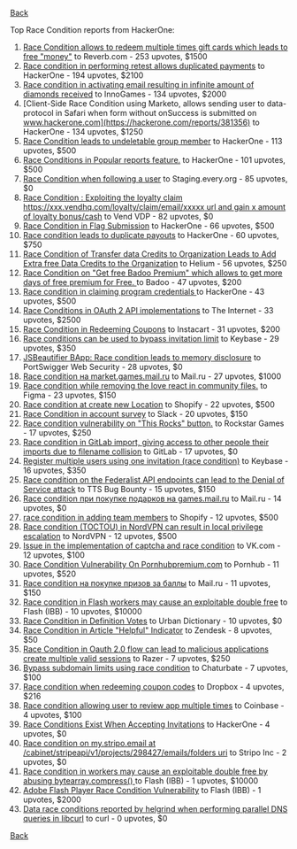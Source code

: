 [Back](../README.md)

Top Race Condition reports from HackerOne:

1. [Race Condition allows to redeem multiple times gift cards which leads to free "money"](https://hackerone.com/reports/759247) to Reverb.com - 253 upvotes, $1500
2. [Race condition in performing retest allows duplicated payments](https://hackerone.com/reports/429026) to HackerOne - 194 upvotes, $2100
3. [Race condition in activating email resulting in infinite amount of diamonds received](https://hackerone.com/reports/509629) to InnoGames - 134 upvotes, $2000
4. [Client-Side Race Condition using Marketo, allows sending user to data-protocol in Safari when form without onSuccess is submitted on www.hackerone.com](https://hackerone.com/reports/381356) to HackerOne - 134 upvotes, $1250
5. [Race Condition leads to undeletable group member](https://hackerone.com/reports/604534) to HackerOne - 113 upvotes, $500
6. [Race Conditions in Popular reports feature.](https://hackerone.com/reports/146845) to HackerOne - 101 upvotes, $500
7. [Race Condition when following a user](https://hackerone.com/reports/927384) to Staging.every.org - 85 upvotes, $0
8. [Race Condition : Exploiting the loyalty claim https://xxx.vendhq.com/loyalty/claim/email/xxxxx url and gain x amount of loyalty bonus/cash](https://hackerone.com/reports/331940) to Vend VDP - 82 upvotes, $0
9. [Race Condition in Flag Submission](https://hackerone.com/reports/454949) to HackerOne - 66 upvotes, $500
10. [Race condition leads to duplicate payouts](https://hackerone.com/reports/220445) to HackerOne - 60 upvotes, $750
11. [Race Condition of Transfer data Credits to Organization Leads to Add Extra free Data Credits to the Organization](https://hackerone.com/reports/974892) to Helium - 56 upvotes, $250
12. [Race Condition on "Get free Badoo Premium" which allows to get more days of free premium for Free. ](https://hackerone.com/reports/1037430) to Badoo - 47 upvotes, $200
13. [Race condition in claiming program credentials ](https://hackerone.com/reports/488985) to HackerOne - 43 upvotes, $500
14. [Race Conditions in OAuth 2 API implementations](https://hackerone.com/reports/55140) to The Internet - 33 upvotes, $2500
15. [Race Condition in Redeeming Coupons](https://hackerone.com/reports/157996) to Instacart - 31 upvotes, $200
16. [Race conditions can be used to bypass invitation limit](https://hackerone.com/reports/115007) to Keybase - 29 upvotes, $350
17. [JSBeautifier BApp: Race condition leads to memory disclosure](https://hackerone.com/reports/187134) to PortSwigger Web Security - 28 upvotes, $0
18. [Race condition на market.games.mail.ru](https://hackerone.com/reports/317557) to Mail.ru - 27 upvotes, $1000
19. [Race condition while removing the love react in community files.](https://hackerone.com/reports/996141) to Figma - 23 upvotes, $150
20. [Race condition at create new Location](https://hackerone.com/reports/413759) to Shopify - 22 upvotes, $500
21. [Race Condition in account survey](https://hackerone.com/reports/165570) to Slack - 20 upvotes, $150
22. [Race condition vulnerability on "This Rocks" button.](https://hackerone.com/reports/474021) to Rockstar Games - 17 upvotes, $250
23. [Race condition in GitLab import, giving access to other people their imports due to filename collision](https://hackerone.com/reports/214028) to GitLab - 17 upvotes, $0
24. [Register multiple users using one invitation (race condition)](https://hackerone.com/reports/148609) to Keybase - 16 upvotes, $350
25. [Race condition on the Federalist API endpoints can lead to the Denial of Service attack](https://hackerone.com/reports/249319) to TTS Bug Bounty - 15 upvotes, $150
26. [Race condition при покупке подарков на games.mail.ru](https://hackerone.com/reports/685432) to Mail.ru - 14 upvotes, $0
27. [race condition in adding team members](https://hackerone.com/reports/176127) to Shopify - 12 upvotes, $500
28. [Race condition (TOCTOU) in NordVPN can result in local privilege escalation](https://hackerone.com/reports/768110) to NordVPN - 12 upvotes, $500
29. [Issue in the implementation of captcha and race condition](https://hackerone.com/reports/67562) to VK.com - 12 upvotes, $100
30. [Race Condition Vulnerability On Pornhubpremium.com](https://hackerone.com/reports/183624) to Pornhub - 11 upvotes, $520
31. [Race condition на покупке призов за баллы](https://hackerone.com/reports/700833) to Mail.ru - 11 upvotes, $150
32. [Race condition in Flash workers may cause an exploitabl​e double free](https://hackerone.com/reports/37240) to Flash (IBB) - 10 upvotes, $10000
33. [Race Condition in Definition Votes](https://hackerone.com/reports/152717) to Urban Dictionary - 10 upvotes, $0
34. [Race Condition in Article "Helpful" Indicator](https://hackerone.com/reports/109485) to Zendesk - 8 upvotes, $50
35. [Race Condition in Oauth 2.0 flow can lead to malicious applications create multiple valid sessions](https://hackerone.com/reports/699112) to Razer - 7 upvotes, $250
36. [Bypass subdomain limits using race condition](https://hackerone.com/reports/395351) to Chaturbate - 7 upvotes, $100
37. [Race condition when redeeming coupon codes](https://hackerone.com/reports/59179) to Dropbox - 4 upvotes, $216
38. [Race condition allowing user to review app multiple times](https://hackerone.com/reports/106360) to Coinbase - 4 upvotes, $100
39. [Race Conditions Exist When Accepting Invitations](https://hackerone.com/reports/119354) to HackerOne - 4 upvotes, $0
40. [Race condition on my.stripo.email at /cabinet/stripeapi/v1/projects/298427/emails/folders uri](https://hackerone.com/reports/994051) to Stripo Inc - 2 upvotes, $0
41. [Race condition in workers may cause an exploitable double free by abusing bytearray.compress()  ](https://hackerone.com/reports/47227) to Flash (IBB) - 1 upvotes, $10000
42. [Adobe Flash Player Race Condition Vulnerability](https://hackerone.com/reports/119657) to Flash (IBB) - 1 upvotes, $2000
43. [Data race conditions reported by helgrind when performing parallel DNS queries in libcurl](https://hackerone.com/reports/1019457) to curl - 0 upvotes, $0


[Back](../README.md)